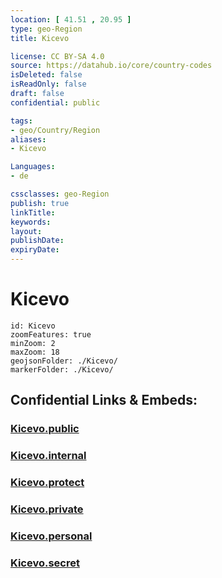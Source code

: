 ```yaml
---
location: [ 41.51 , 20.95 ] 
type: geo-Region
title: Kicevo

license: CC BY-SA 4.0
source: https://datahub.io/core/country-codes
isDeleted: false
isReadOnly: false
draft: false
confidential: public

tags:
- geo/Country/Region
aliases:
- Kicevo

Languages:
- de

cssclasses: geo-Region
publish: true
linkTitle: 
keywords: 
layout: 
publishDate: 
expiryDate: 
---
```


# Kicevo

```leaflet
id: Kicevo
zoomFeatures: true 
minZoom: 2 
maxZoom: 18
geojsonFolder: ./Kicevo/
markerFolder: ./Kicevo/
```


## Confidential Links & Embeds: 

### [Kicevo.public](/_public/\Earth\Continent\Europe\Europe~South\Macedonia~North\Municipalities~MacedoniaKicevo.public.md) 

### [Kicevo.internal](/_internal/\Earth\Continent\Europe\Europe~South\Macedonia~North\Municipalities~MacedoniaKicevo.internal.md) 

### [Kicevo.protect](/_protect/\Earth\Continent\Europe\Europe~South\Macedonia~North\Municipalities~MacedoniaKicevo.protect.md) 

### [Kicevo.private](/_private/\Earth\Continent\Europe\Europe~South\Macedonia~North\Municipalities~MacedoniaKicevo.private.md) 

### [Kicevo.personal](/_personal/\Earth\Continent\Europe\Europe~South\Macedonia~North\Municipalities~MacedoniaKicevo.personal.md) 

### [Kicevo.secret](/_secret/\Earth\Continent\Europe\Europe~South\Macedonia~North\Municipalities~MacedoniaKicevo.secret.md)


